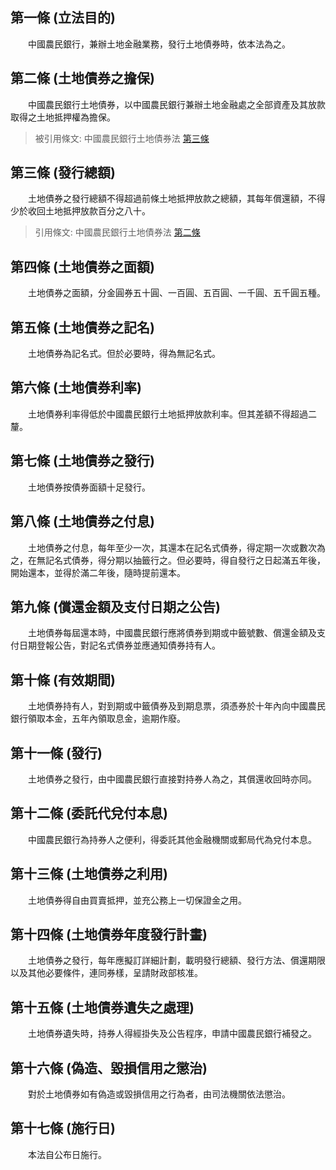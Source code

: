第一條 (立法目的)
-----------------
　　中國農民銀行，兼辦土地金融業務，發行土地債券時，依本法為之。  


第二條 (土地債券之擔保)
-----------------------
　　中國農民銀行土地債券，以中國農民銀行兼辦土地金融處之全部資產及其放款取得之土地抵押權為擔保。  
> 被引用條文: 中國農民銀行土地債券法 [第三條](1551#第三條-發行總額)



第三條 (發行總額)
-----------------
　　土地債券之發行總額不得超過前條土地抵押放款之總額，其每年償還額，不得少於收回土地抵押放款百分之八十。  
> 引用條文: 中國農民銀行土地債券法 [第二條](1551#第二條-土地債券之擔保)



第四條 (土地債券之面額)
-----------------------
　　土地債券之面額，分金圓券五十圓、一百圓、五百圓、一千圓、五千圓五種。  


第五條 (土地債券之記名)
-----------------------
　　土地債券為記名式。但於必要時，得為無記名式。  


第六條 (土地債券利率)
---------------------
　　土地債券利率得低於中國農民銀行土地抵押放款利率。但其差額不得超過二釐。  


第七條 (土地債券之發行)
-----------------------
　　土地債券按債券面額十足發行。  


第八條 (土地債券之付息)
-----------------------
　　土地債券之付息，每年至少一次，其還本在記名式債券，得定期一次或數次為之，在無記名式債券，得分期以抽籤行之。但必要時，得自發行之日起滿五年後，開始還本，並得於滿二年後，隨時提前還本。  


第九條 (償還金額及支付日期之公告)
---------------------------------
　　土地債券每屆還本時，中國農民銀行應將債券到期或中籤號數、償還金額及支付日期登報公告，對記名式債券並應通知債券持有人。  


第十條 (有效期間)
-----------------
　　土地債券持有人，對到期或中籤債券及到期息票，須憑券於十年內向中國農民銀行領取本金，五年內領取息金，逾期作廢。  


第十一條 (發行)
---------------
　　土地債券之發行，由中國農民銀行直接對持券人為之，其償還收回時亦同。  


第十二條 (委託代兌付本息)
-------------------------
　　中國農民銀行為持券人之便利，得委託其他金融機關或郵局代為兌付本息。  


第十三條 (土地債券之利用)
-------------------------
　　土地債券得自由買賣抵押，並充公務上一切保證金之用。  


第十四條 (土地債券年度發行計畫)
-------------------------------
　　土地債券之發行，每年應擬訂詳細計劃，載明發行總額、發行方法、償還期限以及其他必要條件，連同券樣，呈請財政部核准。  


第十五條 (土地債券遺失之處理)
-----------------------------
　　土地債券遺失時，持券人得經掛失及公告程序，申請中國農民銀行補發之。  


第十六條 (偽造、毀損信用之懲治)
-------------------------------
　　對於土地債券如有偽造或毀損信用之行為者，由司法機關依法懲治。  


第十七條 (施行日)
-----------------
　　本法自公布日施行。